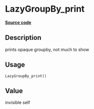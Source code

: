 

# LazyGroupBy_print

[**Source code**](https://github.com/pola-rs/r-polars/tree/main/R/lazyframe__group_by.R#L76)

## Description

prints opaque groupby, not much to show

## Usage

<pre><code class='language-R'>LazyGroupBy_print()
</code></pre>

## Value

invisible self
